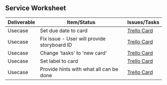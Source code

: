## Service Worksheet  


| Deliverable   | Item/Status   |  Issues/Tasks  
| ------------- | ------------  |  ------------ 
| Usecase | Set due date to card | [Trello Card](https://trello.com/c/EQvmnyzx)
| Usecase | Fix issue - User will provide storyboard ID | [Trello Card](https://trello.com/c/JErCxLNw)
| Usecase | Change 'tasks' to 'new card' |  [Trello Card](https://trello.com/c/OFF14l2h)
| Usecase  | Set label to card |  [Trello Card](https://trello.com/c/0ZajHN8Y)
| Usecase | Provide hints with what all can be done | [Trello Card](https://trello.com/c/umHJEVcI)

